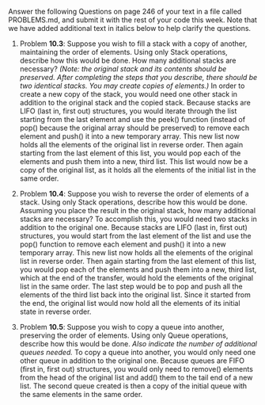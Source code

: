 Answer the following Questions on page 246 of your text in a file called PROBLEMS.md, and submit it with the rest of your code this week. Note that we have added additional text in italics below to help clarify the questions.

1. Problem __10.3__: Suppose you wish to fill a stack with a copy of another, maintaining the order of elements. Using only Stack operations, describe how this would be done. How many additional stacks are necessary? *(Note: the original stack and its contents should be preserved. After completing the steps that you describe, there should be two identical stacks. You may create copies of elements.)*
    In order to create a new copy of the stack, you would need one other stack in addition to the original stack and the copied stack. Because stacks are LIFO (last in, first out) structures, you would iterate through the list starting from the last element and use the peek() function (instead of pop() because the original array should be preserved) to remove each element and push() it into a new temporary array. This new list now holds all the elements of the original list in reverse order. Then again starting from the last element of this list, you would pop each of the elements and push them into a new, third list. This list would now be a copy of the original list, as it holds all the elements of the initial list in the same order.

2. Problem __10.4__: Suppose you wish to reverse the order of elements of a stack. Using only Stack operations, describe how this would be done. Assuming you place the result in the original stack, how many additional stacks are necessary?
    To accomplish this, you would need two stacks in addition to the original one. Because stacks are LIFO (last in, first out) structures, you would start from the last element of the list and use the pop() function to remove each element and push() it into a new temporary array. This new list now holds all the elements of the original list in reverse order. Then again starting from the last element of this list, you would pop each of the elements and push them into a new, third list, which at the end of the transfer, would hold the elements of the original list in the same order. The last step would be to pop and push all the elements of the third list back into the original list. Since it started from the end, the original list would now hold all the elements of its initial state in reverse order.

3. Problem  __10.5__: Suppose you wish to copy a queue into another, preserving the order of elements. Using only Queue operations, describe how this would be done. *Also indicate the number of additional queues needed.*
    To copy a queue into another, you would only need one other queue in addition to the original one. Because queues are FIFO (first in, first out) structures, you would only need to remove() elements from the head of the original list and add() them to the tail end of a new list. The second queue created is then a copy of the initial queue with the same elements in the same order.
